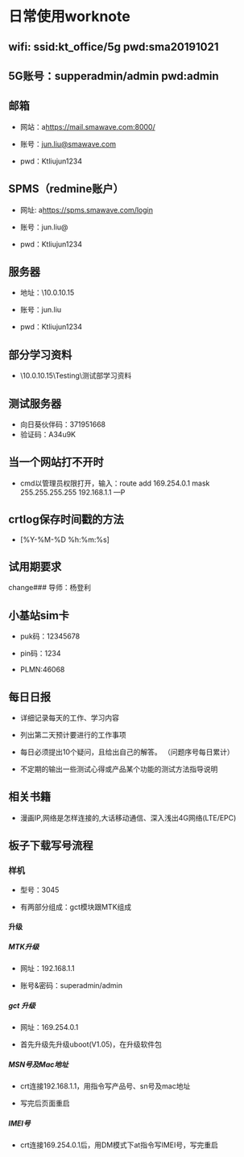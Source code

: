 # 日常使用worknote

## wifi: ssid:kt_office/5g   pwd:sma20191021

## 5G账号：supperadmin/admin pwd:admin

## 邮箱

- 网站：a<https://mail.smawave.com:8000/>

- 账号：jun.liu@smawave.com

- pwd：Ktliujun1234

## SPMS（redmine账户）

- 网址: a<https://spms.smawave.com/login>

- 账号：jun.liu@

- pwd：Ktliujun1234

## 服务器

- 地址：\\10.0.10.15

- 账号：jun.liu

- pwd：Ktliujun1234

## 部分学习资料

- \\10.0.10.15\Testing\测试部学习资料

## 测试服务器

- 向日葵伙伴码：371951668
- 验证码：A34u9K

## 当一个网站打不开时

- cmd以管理员权限打开，输入：route add 169.254.0.1 mask 255.255.255.255 192.168.1.1 —P

## crtlog保存时间戳的方法

- [%Y-%M-%D %h:%m:%s]

## 试用期要求

change### 导师：杨登利

## 小基站sim卡

- puk码：12345678

- pin码：1234

- PLMN:46068

## 每日日报

- 详细记录每天的工作、学习内容

- 列出第二天预计要进行的工作事项

- 每日必须提出10个疑问，且给出自己的解答。 （问题序号每日累计）

- 不定期的输出一些测试心得或产品某个功能的测试方法指导说明

## 相关书籍

- 漫画IP,网络是怎样连接的,大话移动通信、深入浅出4G网络(LTE/EPC)

## 板子下载写号流程

### 样机

- 型号：3045

- 有两部分组成：gct模块跟MTK组成

#### 升级

##### MTK升级

- 网址：192.168.1.1

- 账号&密码：superadmin/admin

##### gct 升级

- 网址：169.254.0.1

- 首先升级先升级uboot(V1.05)，在升级软件包

##### MSN号及Mac地址

- crt连接192.168.1.1，用指令写产品号、sn号及mac地址

- 写完后页面重启

##### IMEI号

- crt连接169.254.0.1后，用DM模式下at指令写IMEI号，写完重启
